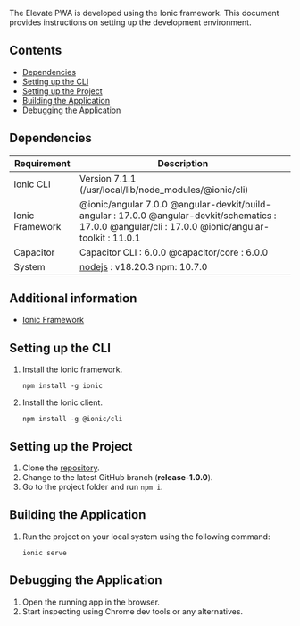 
The Elevate PWA is developed using the Ionic framework. This document provides instructions on setting up the development environment.

Contents
---------------------

 * [Dependencies](#dependencies)
 * [Setting up the CLI](#setting-up-the-cli)
 * [Setting up the Project](#setting-up-the-project)
 * [Building the Application](#building-the-application)
 * [Debugging the Application](#debugging-the-application)

Dependencies
------------

| Requirement       | Description                                                                                                             |
|-------------------|-------------------------------------------------------------------------------------------------------------------------|
| Ionic CLI         | Version 7.1.1 (/usr/local/lib/node_modules/@ionic/cli)                                                                  |
| Ionic Framework   | @ionic/angular 7.0.0 @angular-devkit/build-angular : 17.0.0 @angular-devkit/schematics : 17.0.0 @angular/cli : 17.0.0 @ionic/angular-toolkit : 11.0.1 |
| Capacitor         | Capacitor CLI : 6.0.0 @capacitor/core : 6.0.0                     |
| System            | [nodejs](https://nodejs.org/) : v18.20.3 npm: 10.7.0           |

Additional information
----------------------

* [Ionic Framework](https://ionicframework.com/docs/)

Setting up the CLI
------------------

1. Install the Ionic framework.

    ```
    npm install -g ionic
    ```

2. Install the Ionic client.

    ```
    npm install -g @ionic/cli
    ```



Setting up the Project
----------------------

1. Clone the [repository](https://github.com/ELEVATE-Project/observation-survey-projects-pwa/tree/release-1.0.0).
2. Change to the latest GitHub branch (**release-1.0.0**).
3. Go to the project folder and run `npm i`.

Building the Application
------------------------

1. Run the project on your local system using the following command:

    ```
    ionic serve
    ```

Debugging the Application
-------------------------

1. Open the running app in the browser.
2. Start inspecting using Chrome dev tools or any alternatives.